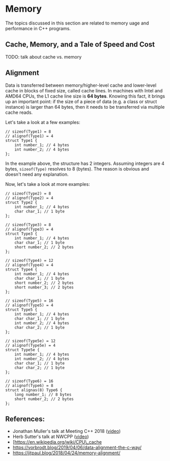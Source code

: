 # Memory
The topics discussed in this section are related to memory uage and performance in C++ programs.

## Cache, Memory, and a Tale of Speed and Cost
TODO: talk about cache vs. memory

## Alignment
Data is transferred between memory/higher-level cache and lower-level cache in blocks of fixed size, called cache lines. In machines with Intel and AMD64 CPUs, the L1 cache line size is **64 bytes**. Knowing this fact, it brings up an important point: if the size of a piece of data (e.g. a class or struct instance) is larger than 64 bytes, then it needs to be transferred via multiple cache reads.

Let's take a look at a few examples:
```
// sizeof(Type1) = 8
// alignof(Type1) = 4
struct Type1 {
    int number_1; // 4 bytes
    int number_2; // 4 bytes
};
```
In the example above, the structure has 2 integers. Assuming integers are 4 bytes, `sizeof(Type)` resolves to 8 (bytes). The reason is obvious and doesn't need any explanation.

Now, let's take a look at more examples:
```
// sizeof(Type2) = 8
// alignof(Type2) = 4
struct Type2 {
    int number_1; // 4 bytes
    char char_1; // 1 byte
};
```

```
// sizeof(Type3) = 8
// alignof(Type3) = 4
struct Type3 {
    int number_1; // 4 bytes
    char char_1; // 1 byte
    short number_2; // 2 bytes
};
```

```
// sizeof(Type4) = 12
// alignof(Type4) = 4
struct Type4 {
    int number_1; // 4 bytes
    char char_1; // 1 byte
    short number_2; // 2 bytes
    short number_3; // 2 bytes
};
```

```
// sizeof(Type5) = 16
// alignof(Type5) = 4
struct Type5 {
    int number_1; // 4 bytes
    char char_1; // 1 byte
    int number_2; // 4 bytes
    char char_2; // 1 byte
};
```

```
// sizeof(Type5e) = 12
// alignof(Type5e) = 4
struct Type5e {
    int number_1; // 4 bytes
    int number_2; // 4 bytes
    char char_1; // 1 byte
    char char_2; // 1 byte
};
```

```
// sizeof(Type6) = 16
// alignof(Type6) = 8
struct alignas(8) Type6 {
    long number_1; // 8 bytes
    short number_2; // 2 bytes
};
```

## References:
- Jonathan Muller's talk at Meeting C++ 2018 ([video](https://www.youtube.com/watch?v=Nz9SiF0QVKY))
- Herb Sutter's talk at NWCPP ([video](https://www.youtube.com/watch?v=L7zSU9HI-6I&feature=youtu.be))
- [https://en.wikipedia.org/wiki/CPU\_cache
- https://vorbrodt.blog/2019/04/06/data-alignment-the-c-way/
- https://jitpaul.blog/2018/04/24/memory-alignment/

